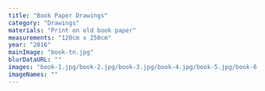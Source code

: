 ```yaml
---
title: "Book Paper Drawings"
category: "Drawings"
materials: "Print on old book paper"
measurements: "120cm x 250cm"
year: "2016"
mainImage: "book-tn.jpg"
blurDataURL: ""
images: "book-1.jpg/book-2.jpg/book-3.jpg/book-4.jpg/book-5.jpg/book-6.jpg/book-7.jpg/book-8.jpg"
imageNames: ""
---
```

